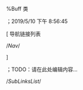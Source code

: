 
%Buff 类

；2019/5/10 下午 8:56:45


[ 导航链接列表

/*Nav*/

]

；TODO：请在此处编辑内容...







/*SubLinksList*/



